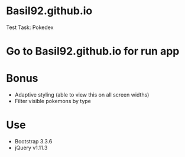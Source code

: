 # Basil92.github.io
Test Task: Pokedex

# Go to Basil92.github.io for run app

# Bonus
* Adaptive styling (able to view this on all screen widths)
* Filter visible pokemons by type

# Use
* Bootstrap 3.3.6
* jQuery v1.11.3

